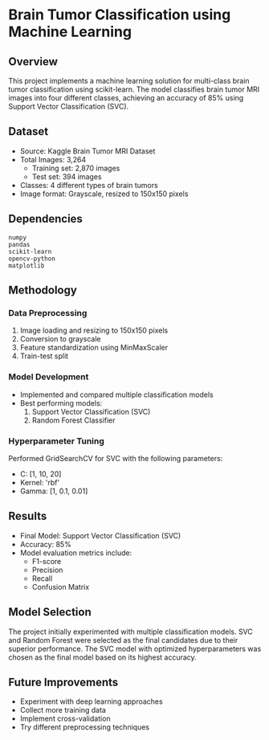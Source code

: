 # Brain Tumor Classification using Machine Learning

## Overview
This project implements a machine learning solution for multi-class brain tumor classification using scikit-learn. The model classifies brain tumor MRI images into four different classes, achieving an accuracy of 85% using Support Vector Classification (SVC).

## Dataset
- Source: Kaggle Brain Tumor MRI Dataset
- Total Images: 3,264
  - Training set: 2,870 images
  - Test set: 394 images
- Classes: 4 different types of brain tumors
- Image format: Grayscale, resized to 150x150 pixels

## Dependencies
```
numpy
pandas
scikit-learn
opencv-python
matplotlib
```

## Methodology

### Data Preprocessing
1. Image loading and resizing to 150x150 pixels
2. Conversion to grayscale
3. Feature standardization using MinMaxScaler
4. Train-test split

### Model Development
- Implemented and compared multiple classification models
- Best performing models:
  1. Support Vector Classification (SVC)
  2. Random Forest Classifier

### Hyperparameter Tuning
Performed GridSearchCV for SVC with the following parameters:
- C: [1, 10, 20]
- Kernel: 'rbf'
- Gamma: [1, 0.1, 0.01]

## Results
- Final Model: Support Vector Classification (SVC)
- Accuracy: 85%
- Model evaluation metrics include:
  - F1-score
  - Precision
  - Recall
  - Confusion Matrix

## Model Selection
The project initially experimented with multiple classification models. SVC and Random Forest were selected as the final candidates due to their superior performance. The SVC model with optimized hyperparameters was chosen as the final model based on its highest accuracy.

## Future Improvements
- Experiment with deep learning approaches
- Collect more training data
- Implement cross-validation
- Try different preprocessing techniques


